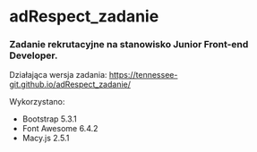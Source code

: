 # adRespect_zadanie

### Zadanie rekrutacyjne na stanowisko Junior Front-end Developer.

Działająca wersja zadania:
https://tennessee-git.github.io/adRespect_zadanie/

Wykorzystano:
- Bootstrap 5.3.1
- Font Awesome 6.4.2
- Macy.js 2.5.1
